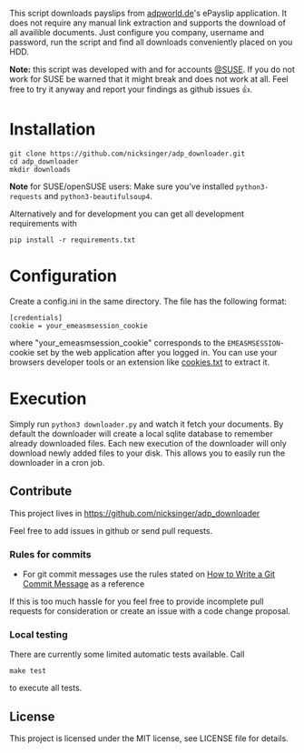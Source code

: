 This script downloads payslips from [adpworld.de](https://www.adpworld.de)'s ePayslip application. It does not require any manual link extraction
and supports the download of all availible documents. Just configure you company, username and password, run the script and
find all downloads conveniently placed on you HDD.

**Note:** this script was developed with and for accounts [@SUSE](https://github.com/SUSE). If you do not work for SUSE be warned
that it might break and does not work at all. Feel free to try it anyway and report your findings as github issues :+1:.

# Installation

```
git clone https://github.com/nicksinger/adp_downloader.git
cd adp_downloader
mkdir downloads
```

**Note** for SUSE/openSUSE users: Make sure you've installed `python3-requests` and `python3-beautifulsoup4`.

Alternatively and for development you can get all development requirements
with

```
pip install -r requirements.txt
```

# Configuration

Create a config.ini in the same directory. The file has the following format:

```
[credentials]
cookie = your_emeasmsession_cookie
```

where "your_emeasmsession_cookie" corresponds to the `EMEASMSESSION`-cookie set by the web application after you logged in.
You can use your browsers developer tools or an extension like [cookies.txt](https://addons.mozilla.org/de/firefox/addon/cookies-txt/) to extract it.

# Execution

Simply run `python3 downloader.py` and watch it fetch your documents.
By default the downloader will create a local sqlite database to remember already downloaded files. Each new execution of the downloader will only download newly added files to your disk. This allows you to easily run the downloader in a cron job.

## Contribute

This project lives in https://github.com/nicksinger/adp_downloader

Feel free to add issues in github or send pull requests.

### Rules for commits

* For git commit messages use the rules stated on
  [How to Write a Git Commit Message](http://chris.beams.io/posts/git-commit/) as
  a reference

If this is too much hassle for you feel free to provide incomplete pull
requests for consideration or create an issue with a code change proposal.

### Local testing

There are currently some limited automatic tests available. Call

```
make test
```

to execute all tests.

## License

This project is licensed under the MIT license, see LICENSE file for details.
